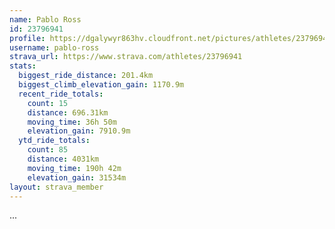```yaml
---
name: Pablo Ross
id: 23796941
profile: https://dgalywyr863hv.cloudfront.net/pictures/athletes/23796941/14615399/1/large.jpg
username: pablo-ross
strava_url: https://www.strava.com/athletes/23796941
stats:
  biggest_ride_distance: 201.4km
  biggest_climb_elevation_gain: 1170.9m
  recent_ride_totals:
    count: 15
    distance: 696.31km
    moving_time: 36h 50m
    elevation_gain: 7910.9m
  ytd_ride_totals:
    count: 85
    distance: 4031km
    moving_time: 190h 42m
    elevation_gain: 31534m
layout: strava_member
--- 
```

...
